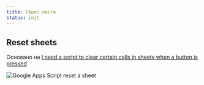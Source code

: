 ```yaml
---
title: Сброс листа
status: init
---
```


## Reset sheets

Основано на [I need a script to clear certain cells in sheets when a button is pressed](https://support.google.com/docs/thread/5809954?msgid=5809954)

![Google Apps Script reset a sheet](https://raw.githubusercontent.com/contributorpw/google-apps-script-snippets/master/snippets/spreadsheet_reset-sheets/screenrecord.gif)
